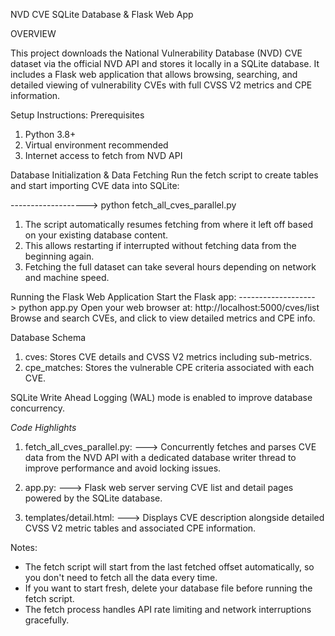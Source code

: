 NVD CVE SQLite Database & Flask Web App

OVERVIEW

This project downloads the National Vulnerability Database (NVD) CVE dataset via the official NVD API and stores it locally in a SQLite database. It includes a Flask web application that allows browsing, searching, and detailed viewing of vulnerability CVEs with full CVSS V2 metrics and CPE information.

Setup Instructions:
Prerequisites
1. Python 3.8+
2. Virtual environment recommended
3. Internet access to fetch from NVD API

Database Initialization & Data Fetching
Run the fetch script to create tables and start importing CVE data into SQLite:

-------------------> python fetch_all_cves_parallel.py

1. The script automatically resumes fetching from where it left off based on your existing database content.
2. This allows restarting if interrupted without fetching data from the beginning again.
3. Fetching the full dataset can take several hours depending on network and machine speed.

Running the Flask Web Application
Start the Flask app:
-------------------> python app.py
Open your web browser at:
http://localhost:5000/cves/list
Browse and search CVEs, and click to view detailed metrics and CPE info.

Database Schema
1. cves: Stores CVE details and CVSS V2 metrics including sub-metrics.
2. cpe_matches: Stores the vulnerable CPE criteria associated with each CVE.

SQLite Write Ahead Logging (WAL) mode is enabled to improve database concurrency.

*Code Highlights*
1. fetch_all_cves_parallel.py:
---> Concurrently fetches and parses CVE data from the NVD API with a dedicated database writer thread to improve performance and avoid locking issues.

2. app.py:
---> Flask web server serving CVE list and detail pages powered by the SQLite database.

3. templates/detail.html:
---> Displays CVE description alongside detailed CVSS V2 metric tables and associated CPE information.

Notes:
* The fetch script will start from the last fetched offset automatically, so you don't need to fetch all the data every time.
* If you want to start fresh, delete your database file before running the fetch script.
* The fetch process handles API rate limiting and network interruptions gracefully.